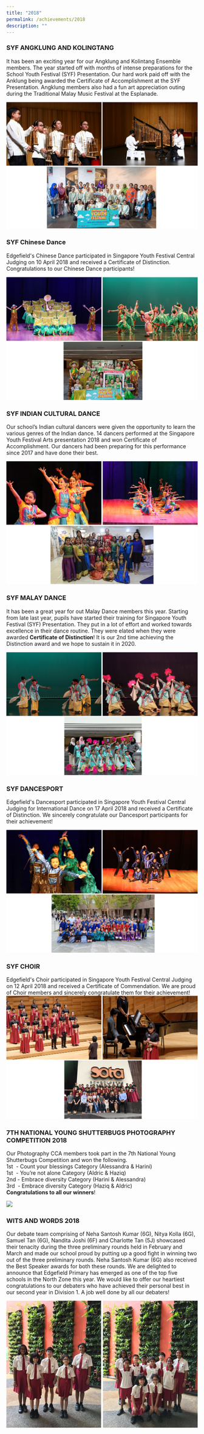 ```yaml
---
title: "2018"
permalink: /achievements/2018
description: ""
---
```

### SYF ANGKLUNG AND KOLINGTANG

It has been an exciting year for our Angklung and Kolintang Ensemble members. The year started off with months of intense preparations for the School Youth Festival (SYF) Presentation. Our hard work paid off with the Anklung being awarded the Certificate of Accomplishment at the SYF Presentation. Angklung members also had a fun art appreciation outing during the Traditional Malay Music Festival at the Esplanade.

![](/images/SYF%20ANGKLUNG%20AND%20KOLINGTANG.png)

### SYF Chinese Dance

Edgefield's Chinese Dance participated in Singapore Youth Festival Central Judging on 10 April 2018 and received a Certificate of Distinction. Congratulations to our Chinese Dance participants!

![](/images/SYF%20CHINESE%20DANCE.png)

### SYF INDIAN CULTURAL DANCE  

Our school’s Indian cultural dancers were given the opportunity to learn the various genres of the Indian dance. 14 dancers performed at the Singapore Youth Festival Arts presentation 2018 and won Certificate of Accomplishment. Our dancers had been preparing for this performance since 2017 and have done their best.

![](/images/SYF%20INDIAN%20CULTURAL%20DANCE.png)

### SYF MALAY DANCE  

It has been a great year for out Malay Dance members this year. Starting from late last year, pupils have started their training for Singapore Youth Festival (SYF) Presentation. They put in a lot of effort and worked towards excellence in their dance routine. They were elated when they were awarded **Certificate of Distinction**! It is our 2nd time achieving the Distinction award and we hope to sustain it in 2020.

![](/images/SYF%20MALAY%20DANCE.png)

### SYF DANCESPORT  

Edgefield's Dancesport participated in Singapore Youth Festival Central Judging for International Dance on 17 April 2018 and received a Certificate of Distinction. We sincerely congratulate our Dancesport participants for their achievement!

![](/images/SYF%20DANCESPORT.png)

### SYF CHOIR

Edgefield's Choir participated in Singapore Youth Festival Central Judging on 12 April 2018 and received a Certificate of Commendation. We are proud of Choir members and sincerely congratulate them for their achievement!
![](/images/SYF%20CHOIR.png)

### 7TH NATIONAL YOUNG SHUTTERBUGS PHOTOGRAPHY COMPETITION 2018

Our Photography CCA members took part in the 7th National Young Shutterbugs Competition and won the following.  <br>
1st  - Count your blessings Category (Alessandra & Harini)  <br>
1st  - You’re not alone Category (Aldric & Haziq)  <br>
2nd - Embrace diversity Category (Harini & Alessandra)  <br>
3rd  - Embrace diversity Category (Haziq & Aldric)  <br>
**Congratulations to all our winners**!

![](/images/7TH%20NATIONAL%20YOUNG%20SHUTTERBUGS%20PHOTOGRAPHY%20COMPETITION%202018.png)

### WITS AND WORDS 2018

Our debate team comprising of Neha Santosh Kumar (6G), Nitya Kolla (6G), Samuel Tan (6G), Nandita Joshi (6F) and Charlotte Tan (5J) showcased their tenacity during the three preliminary rounds held in February and March and made our school proud by putting up a good fight in winning two out of the three preliminary rounds. Neha Santosh Kumar (6G) also received the Best Speaker awards for both these rounds. We are delighted to announce that Edgefield Primary has emerged as one of the top five schools in the North Zone this year. We would like to offer our heartiest congratulations to our debaters who have achieved their personal best in our second year in Division 1. A job well done by all our debaters!

![](/images/WITS%20AND%20WORDS%202018.png)